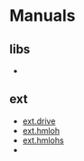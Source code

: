 # Manuals

## libs
- 


## ext
- [ext.drive](./ext/drive.md)
- [ext.hmloh](./ext/hmloh.md)
- [ext.hmlohs](./ext/hmlohs.md)
- 



